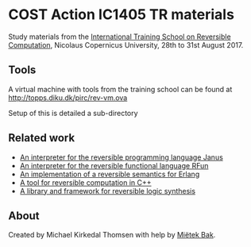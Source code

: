 # COST Action IC1405 TR materials

Study materials from the [International Training School on Reversible Computation](http://revcomp.eu/school2017/), Nicolaus Copernicus University, 28th to 31st August 2017.

## Tools

A virtual machine with tools from the training school can be found at
  http://topps.diku.dk/pirc/rev-vm.ova

Setup of this is detailed a sub-directory

## Related work

* [An interpreter for the reversible programming language Janus](https://github.com/mbudde/jana)
* [An interpreter for the reversible functional language RFun](https://github.com/kirkedal/rfun-interp)
* [An implementation of a reversible semantics for Erlang](https://github.com/mistupv/rev-erlang)
* [A tool for reversible computation in C++](https://github.com/LLNL/backstroke)
* [A library and framework for reversible logic synthesis](https://github.com/msoeken/cirkit)

## About
Created by Michael Kirkedal Thomsen with help by [Miëtek Bak](https://mietek.io/).
